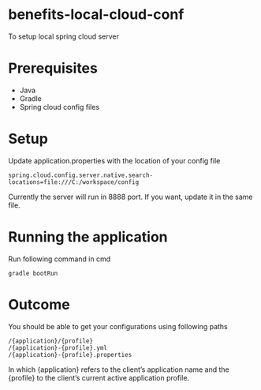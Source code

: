 # benefits-local-cloud-conf
To setup local spring cloud server

# Prerequisites
- Java
- Gradle
- Spring cloud config files 

# Setup
Update application.properties with the location of your config file
```
spring.cloud.config.server.native.search-locations=file:///C:/workspace/config
```
Currently the server will run in 8888 port. If you want, update it in the same file.
# Running the application
Run following command in cmd 
```
gradle bootRun
```
# Outcome 
You should be able to get your configurations using following paths
```
/{application}/{profile}
/{application}-{profile}.yml
/{application}-{profile}.properties
```
In which {application} refers to the client’s application name and the {profile} to the client’s current active application profile.